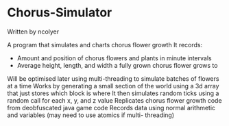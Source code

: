 # Chorus-Simulator
Written by ncolyer

A program that simulates and charts chorus flower growth
It records:
- Amount and position of chorus flowers and plants in minute intervals
- Average height, length, and width a fully grown chorus flower grows to

Will be optimised later using multi-threading to simulate batches of flowers at a time
Works by generating a small section of the world using a 3d array that just stores which
block is where
It then simulates random ticks using a random call for each x, y, and z value
Replicates chorus flower growth code from deobfuscated java game code
Records data using normal arithmetic and variables (may need to use atomics if multi- threading)
